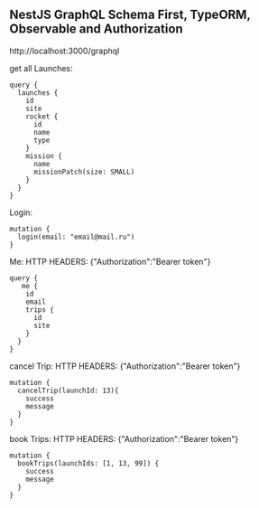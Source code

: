 ## NestJS GraphQL Schema First, TypeORM, Observable and Authorization

http://localhost:3000/graphql

get all Launches:

```
query {
  launches {
    id
    site
    rocket {
      id
      name
      type
    }
    mission {
      name
      missionPatch(size: SMALL)
    }
  }
}
```

Login:

```
mutation {
  login(email: "email@mail.ru")
}
```

Me:
HTTP HEADERS: {"Authorization":"Bearer token"}

```
query {
   me {
    id
    email
    trips {
      id
      site
    }
  }
}
```

cancel Trip:
HTTP HEADERS: {"Authorization":"Bearer token"}

```
mutation {
  cancelTrip(launchId: 13){
    success
    message
  }
}
```

book Trips:
HTTP HEADERS: {"Authorization":"Bearer token"}

```
mutation {
  bookTrips(launchIds: [1, 13, 99]) {
    success
    message
  }
}
```